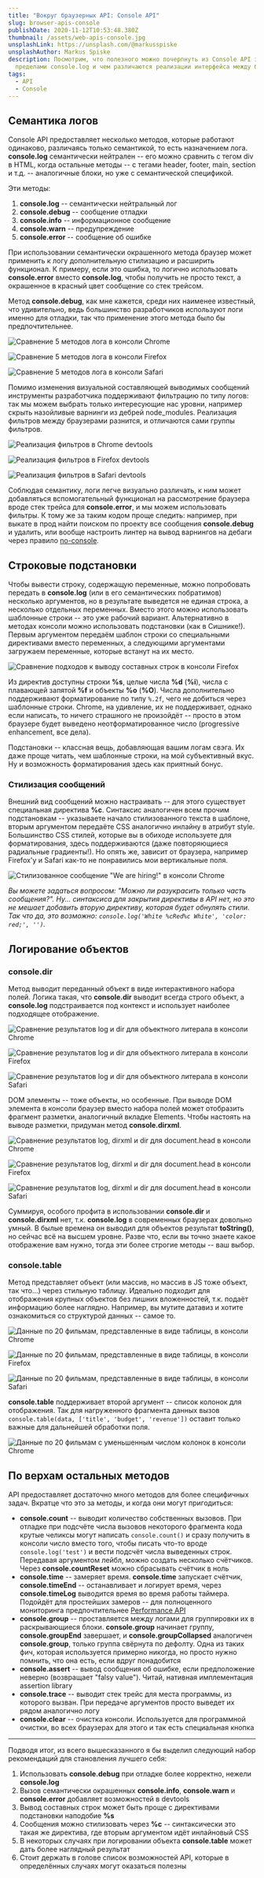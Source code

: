 ```yaml
---
title: "Вокруг браузерных API: Console API"
slug: browser-apis-console
publishDate: 2020-11-12T10:53:48.380Z
thumbnail: /assets/web-apis-console.jpg
unsplashLink: https://unsplash.com/@markusspiske
unsplashAuthor: Markus Spiske
description: Посмотрим, что полезного можно почерпнуть из Console API за
  пределами console.log и чем различаются реализации интерфейса между браузерами
tags:
  - API
  - Console
---
```

## Семантика логов

Console API предоставляет несколько методов, которые работают одинаково, различаясь только семантикой, то есть назначением лога. **console.log** семантически нейтрален -- его можно сравнить с тегом div в HTML, когда остальные методы -- с тегами header, footer, main, section и т.д. -- аналогичные блоки, но уже с семантической спецификой.

Эти методы:

1. **console.log** -- семантически нейтральный лог
2. **console.debug** -- сообщение отладки
3. **console.info** -- информационное сообщение
4. **console.warn** -- предупреждение
5. **console.error** -- сообщение об ошибке

При использовании семантически окрашенного метода браузер может применить к логу дополнительную стилизацию и расширить функционал. К примеру, если это ошибка, то логично использовать **console.error** вместо **console.log**, чтобы получить не просто текст, а окрашенное в красный цвет сообщение со стек трейсом.

Метод **console.debug**, как мне кажется, среди них наименее известный, что удивительно, ведь большинство разработчиков используют логи именно для отладки, так что применение этого метода было бы предпочтительнее.

![Сравнение 5 методов лога в консоли Chrome](/assets/chrome-semantics.png "Chrome. debug выделен цветом, info не отличается от log, warn и error выделяются иконками и цветом и снабжены стек трейсом")

![Сравнение 5 методов лога в консоли Firefox](/assets/firefox-semantics.png "Firefox. debug не отличается от log, info выделен иконкой, warn и error – иконками и фоном, у error стек трейс")

![Сравнение 5 методов лога в консоли Safari](/assets/safari-semantics.png "Safari. У всех своя иконка, warn и error выделены фоном, у error стек трейс")

Помимо изменения визуальной составляющей выводимых сообщений инструменты разработчика поддерживают фильтрацию по типу логов: так мы можем выбрать только интересующие нас уровни, например скрыть назойливые варнинги из дебрей node_modules. Реализация фильтров между браузерами разнится, и отличаются сами группы фильтров.

![Реализация фильтров в Chrome devtools](/assets/chrome-filters.png "Chrome. log и info объединены в одну группу Info, для отображения debug нужно активировать группу Verbose. Реализация через множественный селект. По дефолту активированы все группы кроме Verbose, что, как говорит молодёжь, 'сос мыслом', т.к. сообщения дебага, которые можно пропустить при разработке, исчезают из консоли")

![Реализация фильтров в Firefox devtools](/assets/firefox-filters.png "Firefox. log и info в отдельных группах Logs и Info, под debug так же отдельная группа Debug. Реализация через кнопки-тогглы. По дефолту выбраны все группы")

![Реализация фильтров в Safari devtools](/assets/safari-filters.png "Safari. log, info и debug объединены в одну группу Logs. Реализация не позволяет выбирать несколько групп, и при выборе исчезает код. По дефолту выбрана опция All")

Соблюдая семантику, логи легче визуально различать, к ним может добавляться вспомогательный функционал на рассмотрение браузера вроде стек трейса для **console.error**, и мы можем использовать фильтры. К тому же за таким кодом проще следить: например, при выкате в прод найти поиском по проекту все сообщения **console.debug** и удалить, или вообще настроить линтер на вывод варнингов на дебаги через правило [no-console](https://eslint.org/docs/rules/no-console).

## Строковые подстановки

Чтобы вывести строку, содержащую переменные, можно попробовать передать в **console.log** (или в его семантических побратимов) несколько аргументов, но в результате выведется не единая строка, а несколько отдельных переменных. Вместо этого можно использовать шаблонные строки -- это уже рабочий вариант. Альтернативно в методах консоли можно использовать подстановки (как в Сишнике!). Первым аргументом передаём шаблон строки со специальными директивами вместо переменных, а следующими аргументами загружаем переменные, которые встанут на их место.

![Сравнение подходов к выводу составных строк в консоли Firefox](/assets/firefox-substitutions.png "Firefox. 4 варианта вывода составной строки разной степени паршивости")

Из директив доступны строки **%s**, целые числа **%d** (**%i**), числа с плавающей запятой **%f** и объекты **%o** (**%O**). Числа дополнительно поддерживают форматирование по типу `%.2f`, чего не добиться через шаблонные строки. Chrome, на удивление, их не поддерживает, однако если написать, то ничего страшного не произойдёт -- просто в этом браузере будет выведено неотформатированное число (progressive enhancement, все дела).

Подстановки -- классная вещь, добавляющая вашим логам свэга. Их даже проще читать, чем шаблонные строки, на мой субъективный вкус. Ну и возможность форматирования здесь как приятный бонус.

### Стилизация сообщений

Внешний вид сообщений можно настраивать -- для этого существует специальная директива **%c**. Синтаксис аналогичен всем прочим подстановкам -- указываете начало стилизованного текста в шаблоне, вторым аргументом передаёте CSS аналогично инлайну в атрибут style. Большинство CSS стилей, которые вы в обиходе используете для форматирования, здесь поддерживаются (даже повторяющиеся радиальные градиенты!). Но опять же, зависит от браузера, например Firefox'у и Safari как-то не понравились мои вертикальные поля.

![Стилизованное сообщение "We are hiring!" в консоли Chrome](/assets/chrome-styles.png "Chrome. Некоторые конторы любят оставлять подобные пасхалки для потенциальных соискателей")

*Вы можете задаться вопросом: "Можно ли разукрасить только часть сообщения?". Ну... синтаксиса для закрытия директивы в API нет, но это не мешает добавить вторую директиву, которая будет обнулять стили. Так что да, это возможно: `console.log('White %cRed%c White', 'color: red;', '')`.*

## Логирование объектов

### console.dir

Метод выводит переданный объект в виде интерактивного набора полей. Логика такая, что **console.dir** выводит всегда строго объект, а **console.log** подстраивается под контекст и использует наиболее подходящее отображение.

![Сравнение результатов log и dir для объектного литерала в консоли Chrome](/assets/chrome-dir-log.png "Chrome. log принял более наглядный вид чем строгий dir, но при раскрытии они идентичны")

![Сравнение результатов log и dir для объектного литерала в консоли Firefox](/assets/firefox-dir-log.png "Firefox. Опять же log поприятнее, раскрытые совпадают, но dir сразу раскрыт")

![Сравнение результатов log и dir для объектного литерала в консоли Safari](/assets/safari-dir-log.png "Safari. log для литерала вообще не выводит дерева, dir аналогичен другим браузерам")

DOM элементы -- тоже объекты, но особенные. При выводе DOM элемента в консоли браузер вместо набора полей может отобразить фрагмент разметки, аналогичный вкладке Elements. Чтобы настоять на выводе разметки, придуман метод **console.dirxml**.

![Сравнение результатов log, dirxml и dir для document.head в консоли Chrome](/assets/chrome-dir.png "Chrome. log и dirxml выводят разметку, dir – объект")

![Сравнение результатов log, dirxml и dir для document.head в консоли Firefox](/assets/firefox-dir.png "Firefox. Не умеет в вывод разметки: все методы выводят представление через объект, просто результат dir развёрнут по умолчанию")

![Сравнение результатов log, dirxml и dir для document.head в консоли Safari](/assets/safari-dir.png "Safari. Поведение аналогично Chrome")

Суммируя, особого профита в использовании **console.dir** и **console.dirxml** нет, т.к. **console.log** в современных браузерах довольно умный. В былые времена он выводил для объектов результат **toString()**, но сейчас всё на высшем уровне. Разве что, если вы точно знаете какое отображение вам нужно, тогда эти более строгие методы -- ваш выбор.

### console.table

Метод представляет объект (или массив, но массив в JS тоже объект, так что...) через стильную таблицу. Идеально подходит для отображения крупных объектов без лишних вложенностей, т.к. подаёт информацию более наглядно. Например, вы мутите датавиз и хотите ознакомиться со структурой данных -- самое то.

![Данные по 20 фильмам, представленные в виде таблицы, в консоли Chrome](/assets/chrome-table.png "Chrome. Таблица выводится полностью, поддерживает сортировку, содержимое вложенных объектов не уточняется. Также под таблицей выводится результат метода console.dir")

![Данные по 20 фильмам, представленные в виде таблицы, в консоли Firefox](/assets/firefox-table.png "Firefox. Таблица фиксированной высоты со скроллом, сортировки нет, со вложенными объектами можно взаимодействовать")

![Данные по 20 фильмам, представленные в виде таблицы, в консоли Safari](/assets/safari-table.png "Safari. Таблица выводится полностью, поддерживает сортировку, вложенные объекты вообще не показываются")

**console.table** поддерживает второй аргумент -- список колонок для отображения. Так для нагруженного фрагмента данных вызов `console.table(data, ['title', 'budget', 'revenue'])` оставит только важные для дальнейшей обработки поля.

![Данные по 20 фильмам с уменьшенным числом колонок в консоли Chrome](/assets/chrome-table-columns.png "Chrome. За счёт вывода только релевантных столбцов значительно снижается визуальный шум")

## По верхам остальных методов

API предоставляет достаточно много методов для более специфичных задач. Вкратце что это за методы, и когда они могут пригодиться:

- **console.count** -- выводит количество собственных вызовов. При отладке при подсчёте числа вызовов некоторого фрагмента кода крутые челиксы могут написать `console.count()` и сразу получить в консоли число вместо того, чтобы писать что-то вроде  `console.log('test')` и вести подсчёт числа выведенных строк. Передавая аргументом лейбл, можно создать несколько счётчиков. Через **console.countReset** можно сбрасывать счётчик в ноль
- **console.time** -- замеряет время. **console.time** запускает счётчик, **console.timeEnd** -- останавливает и логирует время, через **console.timeLog** выводится время во время работы таймера. Подойдёт для простейших замеров -- для полноценного мониторинга предпочтительнее [Performance API](https://developer.mozilla.org/en-US/docs/Web/API/Performance)
- **console.group** -- проставляется между логами для группировки их в раскрывающиеся блоки. **console.group** начинает группу, **console.groupEnd** завершает, и **console.groupCollapsed** аналогичен **console.group**, только группа свёрнута по дефолту. Одна из таких фич, которая используется примерно никогда, но просто нужно помнить, что она есть, если вдруг понадобится
- **console.assert** -- вывод сообщения об ошибке, если предположение неверно (возвращает "falsy value"). Читай, нативная имплементация assertion library
- **console.trace** -- выводит стек трейс для места программы, из которого вызван. При передаче аргументов просто выведет их рядом аналогично логу
- **console.clear** -- очистка консоли. Используется для программной очистки, во всех браузерах для этого и так есть специальная кнопка

- - -

Подводя итог, из всего вышесказанного я бы выделил следующий набор рекомендаций для становления лучшего себя:

1. Использовать **console.debug** при отладке более корректно, нежели **console.log**
1. Вызов семантически окрашенных **console.info**, **console.warn** и **console.error** добавляет возможностей в devtools
1. Вывод составных строк может быть проще с директивами подстановки наподобие **%s**
1. Сообщения можно стилизовать через **%c** -- синтаксически это такая же директива, где вторым аргументом идёт инлайновый CSS
1. В некоторых случаях при логировании объекта **console.table** может дать более наглядный результат
1. Стоит держать в голове список возможностей API, которые в определённых случаях могут оказаться полезны
